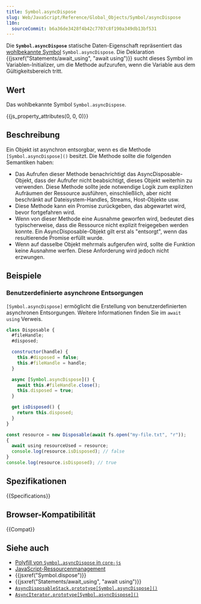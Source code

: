 ```yaml
---
title: Symbol.asyncDispose
slug: Web/JavaScript/Reference/Global_Objects/Symbol/asyncDispose
l10n:
  sourceCommit: b6a36de3428f4b42c7707c8f190a349db13bf531
---
```


Die **`Symbol.asyncDispose`** statische Daten-Eigenschaft repräsentiert das [wohlbekannte Symbol](/de/docs/Web/JavaScript/Reference/Global_Objects/Symbol#well-known_symbols) `Symbol.asyncDispose`. Die Deklaration {{jsxref("Statements/await_using", "await using")}} sucht dieses Symbol im Variablen-Initializer, um die Methode aufzurufen, wenn die Variable aus dem Gültigkeitsbereich tritt.

## Wert

Das wohlbekannte Symbol `Symbol.asyncDispose`.

{{js_property_attributes(0, 0, 0)}}

## Beschreibung

Ein Objekt ist asynchron entsorgbar, wenn es die Methode `[Symbol.asyncDispose]()` besitzt. Die Methode sollte die folgenden Semantiken haben:

- Das Aufrufen dieser Methode benachrichtigt das AsyncDisposable-Objekt, dass der Aufrufer nicht beabsichtigt, dieses Objekt weiterhin zu verwenden. Diese Methode sollte jede notwendige Logik zum expliziten Aufräumen der Ressource ausführen, einschließlich, aber nicht beschränkt auf Dateisystem-Handles, Streams, Host-Objekte usw.
- Diese Methode kann ein Promise zurückgeben, das abgewartet wird, bevor fortgefahren wird.
- Wenn von dieser Methode eine Ausnahme geworfen wird, bedeutet dies typischerweise, dass die Ressource nicht explizit freigegeben werden konnte. Ein AsyncDisposable-Objekt gilt erst als "entsorgt", wenn das resultierende Promise erfüllt wurde.
- Wenn auf dasselbe Objekt mehrmals aufgerufen wird, sollte die Funktion keine Ausnahme werfen. Diese Anforderung wird jedoch nicht erzwungen.

## Beispiele

### Benutzerdefinierte asynchrone Entsorgungen

`[Symbol.asyncDispose]` ermöglicht die Erstellung von benutzerdefinierten asynchronen Entsorgungen. Weitere Informationen finden Sie im `await using` Verweis.

```js
class Disposable {
  #fileHandle;
  #disposed;

  constructor(handle) {
    this.#disposed = false;
    this.#fileHandle = handle;
  }

  async [Symbol.asyncDispose]() {
    await this.#fileHandle.close();
    this.disposed = true;
  }

  get isDisposed() {
    return this.disposed;
  }
}

const resource = new Disposable(await fs.open("my-file.txt", "r"));
{
  await using resourceUsed = resource;
  console.log(resource.isDisposed); // false
}
console.log(resource.isDisposed); // true
```

## Spezifikationen

{{Specifications}}

## Browser-Kompatibilität

{{Compat}}

## Siehe auch

- [Polyfill von `Symbol.asyncDispose` in `core-js`](https://github.com/zloirock/core-js#explicit-resource-management)
- [JavaScript-Ressourcenmanagement](/de/docs/Web/JavaScript/Guide/Resource_management)
- {{jsxref("Symbol.dispose")}}
- {{jsxref("Statements/await_using", "await using")}}
- [`AsyncDisposableStack.prototype[Symbol.asyncDispose]()`](/de/docs/Web/JavaScript/Reference/Global_Objects/AsyncDisposableStack/Symbol.asyncDispose)
- [`AsyncIterator.prototype[Symbol.asyncDispose]()`](/de/docs/Web/JavaScript/Reference/Global_Objects/AsyncIterator/Symbol.asyncDispose)
